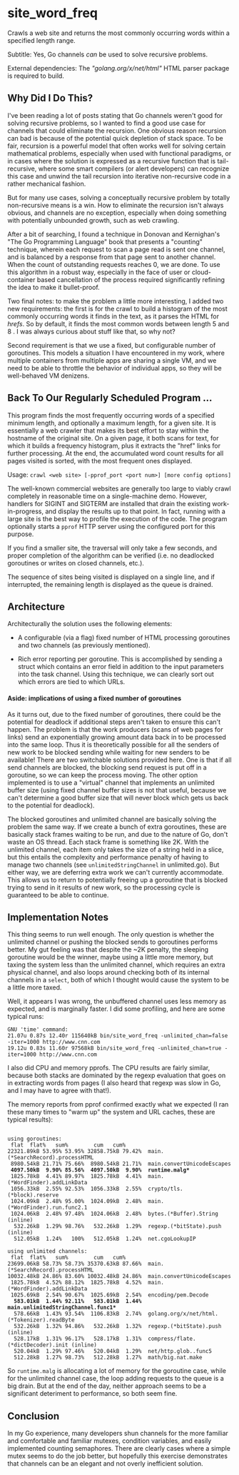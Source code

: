 # site_word_freq
Crawls a web site and returns the most commonly occurring words within a specified length range.

Subtitle: Yes, Go channels *can* be used to solve recursive problems.

External dependencies: The *"golang.org/x/net/html"* HTML parser package is required to build.

## Why Did I Do This?
I've been reading a lot of posts stating that Go channels weren't good for solving
recursive problems, so I wanted to find a good use case for channels that could eliminate
the recursion.  One obvious reason recursion can bad is because of the potential quick depletion of
stack space.  To be fair, recursion is a powerful model that often works well for solving
certain mathematical problems, especially when used with functional paradigms, or in cases where
the solution is expressed as a recursive function that is tail-recursive, where some smart compilers
(or alert developers) can recognize this case and unwind the tail recursion into iterative non-recursive
code in a rather mechanical fashion.

But for many use cases, solving a conceptually recursive problem by totally non-recursive means
is a win. How to eliminate the recursion isn't always obvious, and channels are no exception,
especially when doing something with potentially unbounded growth, such as web crawling.

After a bit of searching, I found a technique in Donovan and Kernighan's "The Go Programming
Language" book that presents a "counting" technique, wherein each request to scan
a page read is sent one channel, and is balanced by a response from that page sent
to another channel.  When the count of outstanding requests reaches 0, we are done.  To use
this algorithm in a robust way, especially in the face of user or cloud-container based
cancellation of the process required significantly refining the idea to make it bullet-proof.

Two final notes: to make the problem a little more interesting, I added two new requirements:
the first is for the crawl to build a histogram of the most commonly occurring words it finds
in the text, as it parses the HTML for _hrefs_.  So by default, it finds the most common words
between length 5 and 8 . I was always curious about stuff like that, so why not?

Second requirement is that we use a fixed, but configurable number of goroutines.  This models
a situation I have encountered in my work, where multiple containers from multiple apps are sharing
a single VM, and we need to be able to throttle the behavior of individual apps, so they will
be well-behaved VM denizens.


## Back To Our Regularly Scheduled Program ...
This program finds the most frequently occurring words of a specified minimum length,
and optionally a maximum length, for a given site.  It is essentially a web crawler
that makes its best effort to stay within the hostname of the original site.
On a given page, it both scans for text, for which it builds a frequency histogram,
plus it extracts the "href" links for further processing.  At the end, the accumulated word
count results for all pages visited is sorted, with the most frequent ones displayed.

Usage: `crawl <web site> [-pprof_port <port num>] [more config options]`
 
The well-known commercial websites are generally too large to viably crawl
completely in reasonable time on a single-machine demo.  However, handlers
for SIGINT and SIGTERM are installed that drain the existing work-in-progress,
and display the results up to that point.  In fact, running with a large site
is the best way to profile the execution of the code.  The program optionally
starts a `pprof` HTTP server using the configured port for this purpose.

If you find a smaller site, the traversal will only take a few seconds, and
proper completion of the algorithm can be verified (i.e. no deadlocked
goroutines or writes on closed channels, etc.).

The sequence of sites being visited is displayed on a single line, and
if interrupted, the remaining length is displayed as the queue is drained.

## Architecture
Architecturally the solution uses the following elements:
- A configurable (via a flag) fixed number of HTML processing
goroutines and two channels (as previously mentioned).

- Rich error reporting per goroutine.  This is accomplished by
sending a struct which contains an error field in addition to the
input parameters into the task channel.  Using this technique, we
can clearly sort out which errors are tied to which URLs.

#### Aside: implications of using a fixed number of goroutines
As it turns out, due to the fixed number of goroutines, there could be the
potential for deadlock if additional steps aren't taken to ensure this can't
happen.  The problem is that the work producers (scans of web pages for links)
send an exponentially growing amount data back in to be processed into the same
loop.  Thus it is theoretically possible for all the senders of new work to be blocked
sending while waiting for new senders to be available!  There are two switchable
solutions provided here.  One is that if all send channels are blocked, the blocking
send request is put off in a goroutine, so we can keep the process moving.  The other
option implemented is to use a "virtual" channel that implements an unlimited
buffer size (using fixed channel buffer sizes is not that useful, because we can't
determine a good buffer size that will never block which gets us back to the potential
for deadlock).

The blocked goroutines and unlimited channel are basically solving the problem the same
way.  If we create a bunch of extra goroutines, these are basically stack frames waiting
to be run, and due to the nature of Go, don't waste an OS thread.  Each stack frame
is something like 2K.  With the unlimited channel, each item only takes the size of a
string held in a slice, but this entails the complexity and performance penalty of having
to manage two channels (see `unlimitedStringChannel` in unlimited.go).  But either way, we
are deferring extra work we can't currently accommodate.  This allows us to return to
potentially freeing up a goroutine that is blocked trying to send in it results of new work,
so the processing cycle is guaranteed to be able to continue.


## Implementation Notes
This thing seems to run well enough.  The only question is whether the unlimited channel or
pushing the blocked sends to goroutines performs better.  My gut feeling was that despite
the ~2K penalty, the sleeping goroutine would be the winner, maybe using a little more memory,
but taxing the system less than the unlimited channel, which requires an extra physical channel,
and also loops around checking both of its internal channels in a `select`, both of which I thought
would cause the system to be a little more taxed.

Well, it appears I was wrong, the unbuffered channel uses less memory as expected, and is marginally
faster.  I did some profiling, and here are some typical runs:

```
GNU 'time' command:
21.07u 0.87s 12.40r 115640kB bin/site_word_freq -unlimited_chan=false -iter=1000 http://www.cnn.com
19.12u 0.83s 11.60r 97568kB bin/site_word_freq -unlimited_chan=true -iter=1000 http://www.cnn.com
```
I also did CPU and memory pprofs.  The CPU results are fairly similar, because both stacks are dominated
by the regexp evaluation that goes on in extracting words from pages (I also heard that regexp was slow in
Go, and I may have to agree with that!).

The memory reports from pprof confirmed exactly what we expected (I ran these many times to
"warm up" the system and URL caches, these are typical results):
<pre><code>
using goroutines:
 flat  flat%   sum%        cum   cum%
22321.89kB 53.95% 53.95% 32858.75kB 79.42%  main.(*SearchRecord).processHTML
 8980.54kB 21.71% 75.66%  8980.54kB 21.71%  main.convertUnicodeEscapes
 <b>4097.50kB  9.90% 85.56%  4097.50kB  9.90%  runtime.malg*</b>
 1825.78kB  4.41% 89.97%  1825.78kB  4.41%  main.(*WordFinder).addLinkData
 1056.33kB  2.55% 92.53%  1056.33kB  2.55%  crypto/tls.(*block).reserve
 1024.09kB  2.48% 95.00%  1024.09kB  2.48%  main.(*WordFinder).run.func2.1
 1024.06kB  2.48% 97.48%  1024.06kB  2.48%  bytes.(*Buffer).String (inline)
  532.26kB  1.29% 98.76%   532.26kB  1.29%  regexp.(*bitState).push (inline)
  512.05kB  1.24%   100%   512.05kB  1.24%  net.cgoLookupIP
  
using unlimited channels:
 flat  flat%   sum%        cum   cum%
23699.06kB 58.73% 58.73% 35370.63kB 87.66%  main.(*SearchRecord).processHTML
10032.48kB 24.86% 83.60% 10032.48kB 24.86%  main.convertUnicodeEscapes
 1825.78kB  4.52% 88.12%  1825.78kB  4.52%  main.(*WordFinder).addLinkData
 1025.69kB  2.54% 90.67%  1025.69kB  2.54%  encoding/pem.Decode
  <b>583.01kB  1.44% 92.11%   583.01kB  1.44%  main.unlimitedStringChannel.func1*</b>
  578.66kB  1.43% 93.54%  1106.83kB  2.74%  golang.org/x/net/html.(*Tokenizer).readByte
  532.26kB  1.32% 94.86%   532.26kB  1.32%  regexp.(*bitState).push (inline)
  528.17kB  1.31% 96.17%   528.17kB  1.31%  compress/flate.(*dictDecoder).init (inline)
  520.04kB  1.29% 97.46%   520.04kB  1.29%  net/http.glob..func5
  512.28kB  1.27% 98.73%   512.28kB  1.27%  math/big.nat.make
</code></pre>

So `runtime.malg` is allocating a lot of memory for the goroutine case, while for the unlimited channel case,
the loop adding requests to the queue is a big drain.  But at the end of the day, neither approach seems
to be a significant deteriment to performance, so both seem fine.

## Conclusion
In my Go experience, many developers shun channels for the more familiar and comfortable and familiar
mutexes, condition variables, and easily implemented counting semaphores.  There are clearly cases
where a simple mutex seems to do the job better, but hopefully this exercise demonstrates that channels
can be an elegant and not overly inefficient solution.
